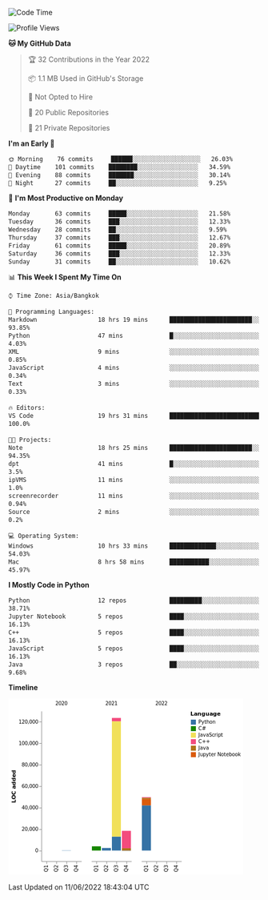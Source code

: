 <!--START_SECTION:waka-->
![Code Time](http://img.shields.io/badge/Code%20Time-0%20secs-blue)

![Profile Views](http://img.shields.io/badge/Profile%20Views-0-blue)

**🐱 My GitHub Data** 

> 🏆 32 Contributions in the Year 2022
 > 
> 📦 1.1 MB Used in GitHub's Storage 
 > 
> 🚫 Not Opted to Hire
 > 
> 📜 20 Public Repositories 
 > 
> 🔑 21 Private Repositories  
 > 
**I'm an Early 🐤** 

```text
🌞 Morning    76 commits     ██████░░░░░░░░░░░░░░░░░░░   26.03% 
🌆 Daytime    101 commits    ████████░░░░░░░░░░░░░░░░░   34.59% 
🌃 Evening    88 commits     ███████░░░░░░░░░░░░░░░░░░   30.14% 
🌙 Night      27 commits     ██░░░░░░░░░░░░░░░░░░░░░░░   9.25%

```
📅 **I'm Most Productive on Monday** 

```text
Monday       63 commits     █████░░░░░░░░░░░░░░░░░░░░   21.58% 
Tuesday      36 commits     ███░░░░░░░░░░░░░░░░░░░░░░   12.33% 
Wednesday    28 commits     ██░░░░░░░░░░░░░░░░░░░░░░░   9.59% 
Thursday     37 commits     ███░░░░░░░░░░░░░░░░░░░░░░   12.67% 
Friday       61 commits     █████░░░░░░░░░░░░░░░░░░░░   20.89% 
Saturday     36 commits     ███░░░░░░░░░░░░░░░░░░░░░░   12.33% 
Sunday       31 commits     ██░░░░░░░░░░░░░░░░░░░░░░░   10.62%

```


📊 **This Week I Spent My Time On** 

```text
⌚︎ Time Zone: Asia/Bangkok

💬 Programming Languages: 
Markdown                 18 hrs 19 mins      ███████████████████████░░   93.85% 
Python                   47 mins             █░░░░░░░░░░░░░░░░░░░░░░░░   4.03% 
XML                      9 mins              ░░░░░░░░░░░░░░░░░░░░░░░░░   0.85% 
JavaScript               4 mins              ░░░░░░░░░░░░░░░░░░░░░░░░░   0.34% 
Text                     3 mins              ░░░░░░░░░░░░░░░░░░░░░░░░░   0.33%

🔥 Editors: 
VS Code                  19 hrs 31 mins      █████████████████████████   100.0%

🐱‍💻 Projects: 
Note                     18 hrs 25 mins      ███████████████████████░░   94.35% 
dpt                      41 mins             █░░░░░░░░░░░░░░░░░░░░░░░░   3.5% 
ipVMS                    11 mins             ░░░░░░░░░░░░░░░░░░░░░░░░░   1.0% 
screenrecorder           11 mins             ░░░░░░░░░░░░░░░░░░░░░░░░░   0.94% 
Source                   2 mins              ░░░░░░░░░░░░░░░░░░░░░░░░░   0.2%

💻 Operating System: 
Windows                  10 hrs 33 mins      █████████████░░░░░░░░░░░░   54.03% 
Mac                      8 hrs 58 mins       ███████████░░░░░░░░░░░░░░   45.97%

```

**I Mostly Code in Python** 

```text
Python                   12 repos            █████████░░░░░░░░░░░░░░░░   38.71% 
Jupyter Notebook         5 repos             ████░░░░░░░░░░░░░░░░░░░░░   16.13% 
C++                      5 repos             ████░░░░░░░░░░░░░░░░░░░░░   16.13% 
JavaScript               5 repos             ████░░░░░░░░░░░░░░░░░░░░░   16.13% 
Java                     3 repos             ██░░░░░░░░░░░░░░░░░░░░░░░   9.68%

```


**Timeline**

![Chart not found](https://raw.githubusercontent.com/pntt3011/pntt3011/main/charts/bar_graph.png) 


 Last Updated on 11/06/2022 18:43:04 UTC
<!--END_SECTION:waka-->
